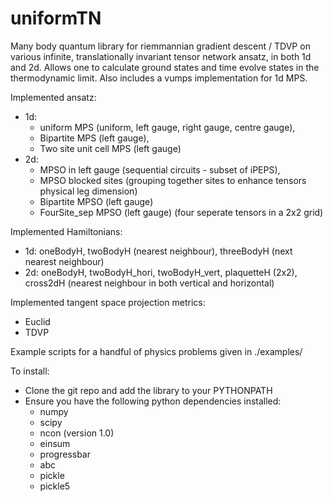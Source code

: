 # uniformTN

Many body quantum library for riemmannian gradient descent / TDVP on various infinite, translationally invariant tensor network ansatz, in both 1d and 2d. Allows one to calculate ground states and time evolve states in the thermodynamic limit. Also includes a vumps implementation for 1d MPS.

Implemented ansatz:
- 1d: 
    - uniform MPS (uniform, left gauge, right gauge, centre gauge), 
    - Bipartite MPS (left gauge), 
    - Two site unit cell MPS (left gauge)
- 2d: 
    - MPSO in left gauge (sequential circuits - subset of iPEPS), 
    - MPSO blocked sites (grouping together sites to enhance tensors physical leg dimension)
    - Bipartite MPSO (left gauge)
    - FourSite_sep MPSO (left gauge) (four seperate tensors in a 2x2 grid)

Implemented Hamiltonians:
 - 1d: oneBodyH, twoBodyH (nearest neighbour), threeBodyH (next nearest neighbour)
 - 2d: oneBodyH, twoBodyH_hori, twoBodyH_vert, plaquetteH (2x2), cross2dH (nearest neighbour in both vertical and horizontal)

Implemented tangent space projection metrics:
 - Euclid
 - TDVP

Example scripts for a handful of physics problems given in ./examples/

To install:
 - Clone the git repo and add the library to your PYTHONPATH
 - Ensure you have the following python dependencies installed:    
    - numpy
    - scipy
    - ncon (version 1.0)
    - einsum
    - progressbar
    - abc 
    - pickle
    - pickle5
